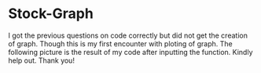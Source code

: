 # Stock-Graph
I got the previous questions on code correctly but did not get the creation of graph. Though this is my first encounter with ploting of graph. The following picture is the result of my code after inputting the function. Kindly help out. Thank you!
